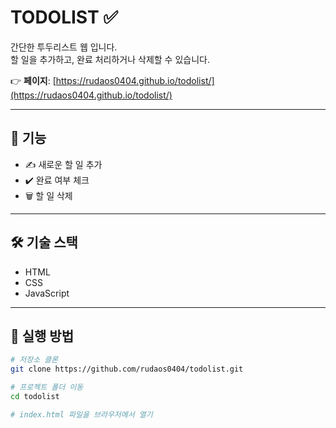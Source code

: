 # TODOLIST ✅

간단한 투두리스트 웹 입니다.  
할 일을 추가하고, 완료 처리하거나 삭제할 수 있습니다.  

👉 **페이지**: [https://rudaos0404.github.io/todolist/](https://rudaos0404.github.io/todolist/)

---

## 📌 기능
- ✍️ 새로운 할 일 추가
- ✔️ 완료 여부 체크
- 🗑️ 할 일 삭제

---

## 🛠 기술 스택
- HTML
- CSS
- JavaScript

---

## 🚀 실행 방법
```bash
# 저장소 클론
git clone https://github.com/rudaos0404/todolist.git

# 프로젝트 폴더 이동
cd todolist

# index.html 파일을 브라우저에서 열기
